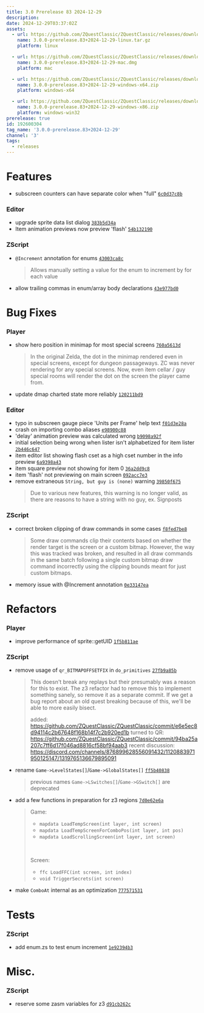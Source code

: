 ```yaml
---
title: 3.0 Prerelease 83 2024-12-29
description: 
date: 2024-12-29T03:37:02Z
assets: 
  - url: https://github.com/ZQuestClassic/ZQuestClassic/releases/download/3.0.0-prerelease.83%2B2024-12-29/3.0.0-prerelease.83%2B2024-12-29-linux.tar.gz
    name: 3.0.0-prerelease.83+2024-12-29-linux.tar.gz
    platform: linux

  - url: https://github.com/ZQuestClassic/ZQuestClassic/releases/download/3.0.0-prerelease.83%2B2024-12-29/3.0.0-prerelease.83%2B2024-12-29-mac.dmg
    name: 3.0.0-prerelease.83+2024-12-29-mac.dmg
    platform: mac

  - url: https://github.com/ZQuestClassic/ZQuestClassic/releases/download/3.0.0-prerelease.83%2B2024-12-29/3.0.0-prerelease.83%2B2024-12-29-windows-x64.zip
    name: 3.0.0-prerelease.83+2024-12-29-windows-x64.zip
    platform: windows-x64

  - url: https://github.com/ZQuestClassic/ZQuestClassic/releases/download/3.0.0-prerelease.83%2B2024-12-29/3.0.0-prerelease.83%2B2024-12-29-windows-x86.zip
    name: 3.0.0-prerelease.83+2024-12-29-windows-x86.zip
    platform: windows-win32
prerelease: true
id: 192600304
tag_name: '3.0.0-prerelease.83+2024-12-29'
channel: '3'
tags:
  - releases
---
```





# Features

- subscreen counters can have separate color when "full" [`6c0d37c8b`](https://github.com/ZQuestClassic/ZQuestClassic/commit/6c0d37c8b31b75d416c2d6fb9d8d38de4e4f01f2)

### Editor

- upgrade sprite data list dialog [`383b5d34a`](https://github.com/ZQuestClassic/ZQuestClassic/commit/383b5d34a6d33963e0a0caef3f6ff2c1c49d920b)
- Item animation previews now preview 'flash' [`54b132190`](https://github.com/ZQuestClassic/ZQuestClassic/commit/54b132190168fc1a0e23b98114329527c0fa5419)

### ZScript

- `@Increment` annotation for enums [`43003ca8c`](https://github.com/ZQuestClassic/ZQuestClassic/commit/43003ca8c01c0e24c5517beaf70fc7058d3d0ff9)
   &nbsp;
   >Allows manually setting a value for the enum to increment by for each value 
   >
- allow trailing commas in enum/array body declarations [`43e977bd0`](https://github.com/ZQuestClassic/ZQuestClassic/commit/43e977bd04113da93dcec70a273c7ec7b63b1aa2)

# Bug Fixes

### Player

- show hero position in minimap for most special screens [`760a5613d`](https://github.com/ZQuestClassic/ZQuestClassic/commit/760a5613db65cf3a4f5f219c7d18682fb401043e)
   &nbsp;
   >In the original Zelda, the dot in the minimap rendered even in special screens, except for dungeon passageways. ZC was never rendering for any special screens. Now, even item cellar / guy special rooms will render the dot on the screen the player came from. 
   >
- update dmap charted state more reliably [`120211bd9`](https://github.com/ZQuestClassic/ZQuestClassic/commit/120211bd9cf1d64dee2bf0c90fcab30edecb3c2d)

### Editor

- typo in subscreen gauge piece 'Units per Frame' help text [`f01d3e28a`](https://github.com/ZQuestClassic/ZQuestClassic/commit/f01d3e28a69d716b501dccbc81e07274cfd11607)
- crash on importing combo aliases [`e98900c88`](https://github.com/ZQuestClassic/ZQuestClassic/commit/e98900c8821d18320607969ca539b574bda5c7ea)
- 'delay' animation preview was calculated wrong [`b9098a92f`](https://github.com/ZQuestClassic/ZQuestClassic/commit/b9098a92fbab4c5e2f3361e26f98c961510e9118)
- initial selection being wrong when lister isn't alphabetized for item lister [`2b446c647`](https://github.com/ZQuestClassic/ZQuestClassic/commit/2b446c6470eb15466b5722b84b0f0170c403a9d2)
- item editor list showing flash cset as a high cset number in the info preview [`6a9398a43`](https://github.com/ZQuestClassic/ZQuestClassic/commit/6a9398a439ef2a714e6e3457c01d2875652d76ba)
- item square preview not showing for item 0 [`36a2dd9c8`](https://github.com/ZQuestClassic/ZQuestClassic/commit/36a2dd9c8540b4535039898b2e1ef36fec5e63a3)
- item 'flash' not previewing on main screen [`092acc7e3`](https://github.com/ZQuestClassic/ZQuestClassic/commit/092acc7e359c3bd8397bc4c18f931430dcaa80d2)
- remove extraneous `String, but guy is (none)` warning [`39850f675`](https://github.com/ZQuestClassic/ZQuestClassic/commit/39850f675f033d5fe119f02078bba89be321e55f)
   &nbsp;
   >Due to various new features, this warning is no longer valid,	as there are reasons to have a string with no guy, ex. Signposts 
   >

### ZScript

- correct broken clipping of draw commands in some cases [`f8fed7be8`](https://github.com/ZQuestClassic/ZQuestClassic/commit/f8fed7be80fcc3ff3105a4146ba893f3bc531baf)
   &nbsp;
   >Some draw commands clip their contents based on whether the render target is the screen or a custom bitmap. However, the way this was tracked was broken, and resulted in all draw commands in the same batch following a single custom bitmap draw command incorrectly using the clipping bounds meant for just custom bitmaps. 
   >
- memory issue with @Increment annotation [`0e33147ea`](https://github.com/ZQuestClassic/ZQuestClassic/commit/0e33147eae54aeb6e92a948e5151e01c1935ec8a)

# Refactors

### Player

- improve performance of sprite::getUID [`1f5b811ae`](https://github.com/ZQuestClassic/ZQuestClassic/commit/1f5b811aeaf72405fd30239cc54b552ce5629421)

### ZScript

- remove usage of `qr_BITMAPOFFSETFIX` in `do_primitives` [`27fb9a85b`](https://github.com/ZQuestClassic/ZQuestClassic/commit/27fb9a85b02b5fa67a1d03e445be0831d2a4b4e7)
   &nbsp;
   >This doesn't break any replays but their presumably was a reason for this to exist. The z3 refactor had to remove this to implement something sanely, so remove it as a separate commit. If we get a bug report about an old quest breaking because of this, we'll be able to more easily bisect.  
   >
   >added: https://github.com/ZQuestClassic/ZQuestClassic/commit/e6e5ec8d94114c2b67648f168b14f7c2b920ed1b turned to QR: https://github.com/ZQuestClassic/ZQuestClassic/commit/94ba25a207c7ff6d17f046ad8816cf58bf94aab3 recent discussion: https://discord.com/channels/876899628556091432/1120883971950125147/1319765136679895091 
   >
- rename `Game->LevelStates[]`/`Game->GlobalStates[]` [`ff5b40838`](https://github.com/ZQuestClassic/ZQuestClassic/commit/ff5b40838c0f2132d58bcc95e01feb0c02a773ec)
   &nbsp;
   >previous names `Game->LSwitches[]`/`Game->GSwitch[]` are deprecated 
   >
- add a few functions in preparation for z3 regions [`7d0e62e6a`](https://github.com/ZQuestClassic/ZQuestClassic/commit/7d0e62e6a15d45139561f72a9a95dcadff92a061)
   &nbsp;
   >Game:  
   >
   >- `mapdata LoadTempScreen(int layer, int screen)`
   >- `mapdata LoadTempScreenForComboPos(int layer, int pos)`
   >- `mapdata LoadScrollingScreen(int layer, int screen)`
   >
   >
   >&nbsp;
   >
   >Screen:  
   >
   >- `ffc LoadFFC(int screen, int index)`
   >- `void TriggerSecrets(int screen)`
   >
- make `ComboAt` internal as an optimization [`777571531`](https://github.com/ZQuestClassic/ZQuestClassic/commit/777571531c2f919aea3d6639c52a0132b8b4fcab)

# Tests

### ZScript

- add enum.zs to test enum increment [`1e92394b3`](https://github.com/ZQuestClassic/ZQuestClassic/commit/1e92394b3b5ac409cde8492aa4c3c0d2149d4bc1)

# Misc.

### ZScript

- reserve some zasm variables for z3 [`d91cb262c`](https://github.com/ZQuestClassic/ZQuestClassic/commit/d91cb262ce704cce4e74b91ef622ffa45120ee1c)

